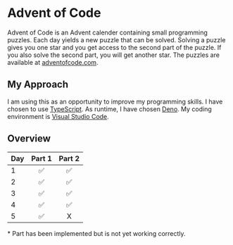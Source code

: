 # Advent of Code

Advent of Code is an Advent calender containing small programming puzzles. Each day yields a new puzzle that can be
solved. Solving a puzzle gives you one star and you get access to the second part of the puzzle. If you also solve the
second part, you will get another star. The puzzles are available at [adventofcode.com](https://adventofcode.com/).

## My Approach

I am using this as an opportunity to improve my programming skills. I have chosen to use [TypeScript](https://www.typescriptlang.org/). As runtime, I have chosen [Deno](https://deno.land/). My coding environment is [Visual Studio Code](https://code.visualstudio.com/).

## Overview

| Day | Part 1 | Part 2 |
| --- | :----: | :----: |
| 1   |   ✅   |   ✅   |
| 2   |   ✅   |   ✅   |
| 3   |   ✅   |   ✅   |
| 4   |   ✅   |   ✅   |
| 5   |   ✅   |   X    |

\* Part has been implemented but is not yet working correctly.
